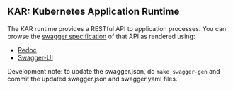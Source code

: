 <!--
# Copyright IBM Corporation 2020,2022
#
# Licensed under the Apache License, Version 2.0 (the "License");
# you may not use this file except in compliance with the License.
# You may obtain a copy of the License at
#
#     http://www.apache.org/licenses/LICENSE-2.0
#
# Unless required by applicable law or agreed to in writing, software
# distributed under the License is distributed on an "AS IS" BASIS,
# WITHOUT WARRANTIES OR CONDITIONS OF ANY KIND, either express or implied.
# See the License for the specific language governing permissions and
# limitations under the License.
-->

## KAR: Kubernetes Application Runtime

The KAR runtime provides a RESTful API to application processes.
You can browse the [swagger specification](https://ibm.github.io/kar/api/swagger.json) of that API as rendered using:
* [Redoc](https://ibm.github.io/kar/api/redoc/)
* [Swagger-UI](https://ibm.github.io/kar/api/swagger-ui/)

Development note: to update the swagger.json, do `make swagger-gen` and commit the updated swagger.json and swagger.yaml files. 



